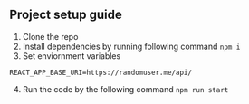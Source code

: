## Project setup guide

1. Clone the repo
2. Install dependencies by running following command
   `npm i`
3. Set enviornment variables

```
REACT_APP_BASE_URI=https://randomuser.me/api/
```

4. Run the code by the following command
   `npm run start`
